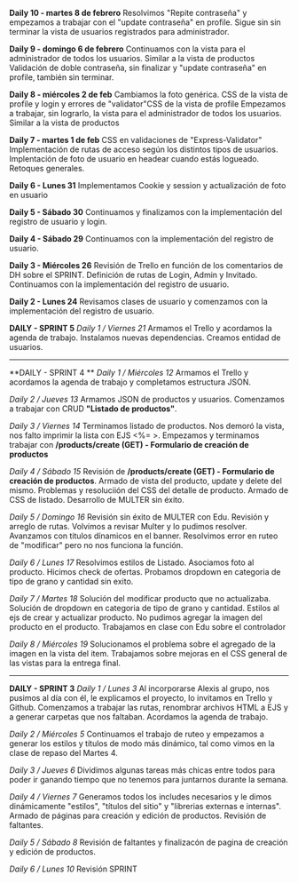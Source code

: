 **Daily 10 - martes 8 de febrero**
Resolvimos "Repite contraseña" y empezamos a trabajar con el "update contraseña" en profile. Sigue sin  sin terminar la vista de usuarios registrados para administrador.

**Daily 9 - domingo 6 de febrero**
Continuamos con  la vista para el administrador de todos los usuarios. Similar a la vista de productos
Validación de doble contraseña, sin finalizar y "update contraseña" en profile, también sin terminar.

**Daily 8 - miércoles  2 de feb**
Cambiamos la foto genérica.
CSS de la vista de profile y login y errores de "validator"CSS de la vista de profile
Empezamos a trabajar, sin lograrlo, la vista para el administrador de todos los usuarios. Similar a la vista de productos

**Daily 7 - martes  1 de feb**
CSS en validaciones de "Express-Validator" 
Implementación de rutas de acceso según los distintos tipos de usuarios.
Implentación de foto de usuario en headear cuando estás logueado.
Retoques generales.

**Daily 6 - Lunes 31**
Implementamos Cookie y session y actualización de foto en usuario


**Daily 5 - Sábado 30**
Continuamos y finalizamos con la implementación del registro de usuario y login.

**Daily 4 - Sábado 29**
Continuamos con la implementación del registro de usuario.

**Daily 3 - Miércoles 26**
Revisión de Trello en función de los comentarios de DH sobre el SPRINT.
Definición de rutas de Login, Admin y Invitado.
Continuamos con la implementación del registro de usuario.

**Daily 2 - Lunes 24**
Revisamos clases de usuario y comenzamos con la implementación del registro de usuario.

**DAILY - SPRINT 5** 
*Daily 1 / Viernes 21*
Armamos el Trello y acordamos la agenda de trabajo.
Instalamos nuevas dependencias. Creamos entidad de usuarios.


------------------------------------------

**DAILY - SPRINT 4 **
*Daily 1 / Miércoles 12*
Armamos el Trello y acordamos la agenda de trabajo y completamos estructura JSON.

*Daily 2 / Jueves 13*
Armamos JSON de productos y usuarios. Comenzamos a trabajar con CRUD **"Listado de productos"**.

*Daily 3 / Viernes 14*
Terminamos listado de productos. Nos demoró la vista, nos falto imprimir la lista con EJS <%= >.
Empezamos y terminamos trabajar con **/products/create (GET) - Formulario de creación de productos**

*Daily 4 / Sábado 15*
Revisión de **/products/create (GET) - Formulario de creación de productos**. 
Armado de vista del producto, update y delete del mismo. 
Problemas y resoluciión del CSS del detalle de producto.
Armado de CSS de listado.
Desarrollo de MULTER sin éxito.

*Daily 5 / Domingo 16*
Revisión sin éxito de MULTER con Edu.
Revisión y arreglo de rutas.
Volvimos a revisar Multer y lo pudimos resolver. 
Avanzamos con titulos dínamicos en el banner.
Resolvimos error en ruteo de "modificar" pero no nos funciona la función.

*Daily 6 / Lunes 17*
Resolvimos estilos de Listado.
Asociamos foto al producto.
Hicimos check de ofertas.
Probamos dropdown en categoria de tipo de grano y cantidad sin exito.


*Daily 7 / Martes 18*
Solución del modificar producto que no actualizaba.
Solución de dropdown en categoria de tipo de grano y cantidad.
Estilos al ejs de crear y actualizar producto.
No pudimos agregar la imagen del producto en el producto. Trabajamos en clase con Edu sobre el controlador

*Daily 8 / Miércoles 19*
Solucionamos el problema sobre el agregado  de la imagen en la vista del item. 
Trabajamos sobre mejoras en el CSS general de las vistas para la entrega final.



-------------------------------------------

**DAILY - SPRINT 3** 
*Daily 1 / Lunes 3*
Al incorporarse Alexis al grupo, nos pusimos al día con él, le explicamos el proyecto, lo invitamos en Trello y Github.
Comenzamos a trabajar las rutas, renombrar archivos HTML a EJS y a generar carpetas que nos faltaban.
Acordamos la agenda de trabajo.

*Daily 2 / Miércoles 5*
Continuamos el trabajo  de ruteo y empezamos a generar los estilos y títulos de modo más dinámico, tal como vimos en la clase de repaso del Martes 4. 

*Daily 3 / Jueves 6*
Dividimos algunas tareas más chicas entre todos para poder ir ganando tiempo que no tenemos para juntarnos durante la semana.

*Daily 4 / Viernes 7*
Generamos todos los includes necesarios y le dimos dinámicamente "estilos", "títulos del sitio" y "librerias externas e internas".
Armado de páginas para creación y edición de productos. 
Revisión de faltantes.

*Daily 5 / Sábado 8*
Revisión de faltantes y finalizacón  de pagina de creación y edición de productos. 

*Daily 6 / Lunes 10*
Revisión SPRINT 